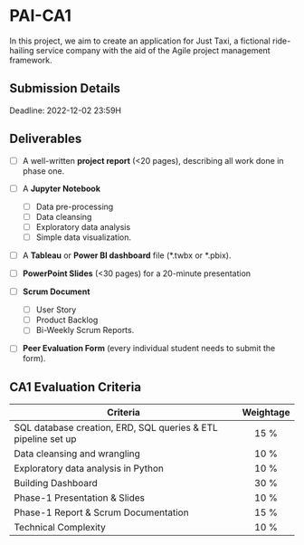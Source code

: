 # PAI-CA1
In this project, we aim to create an application for Just Taxi, a fictional ride-hailing service company with the aid of the Agile project management framework. 

## Submission Details

Deadline: 2022-12-02 23:59H

## Deliverables

- [ ] A well-written **project report** (<20 pages), describing all work done in phase one.
- [ ] A **Jupyter Notebook** 
  - [ ] Data pre-processing
  - [ ] Data cleansing
  - [ ] Exploratory data analysis
  - [ ] Simple data visualization.
- [ ] A **Tableau** or **Power BI dashboard** file (*.twbx or *.pbix).
- [ ] **PowerPoint Slides** (<30 pages) for a 20-minute presentation
- [ ] **Scrum Document**
  - [ ] User Story
  - [ ] Product Backlog
  - [ ] Bi-Weekly Scrum Reports. 
- [ ] **Peer Evaluation Form** (every individual student needs to submit the form).


## CA1 Evaluation Criteria

|                            Criteria                           |  Weightage  |
|---------------------------------------------------------------|:-----------:|
| SQL database creation, ERD, SQL queries & ETL pipeline set up |    15 %     |     
|                 Data cleansing and wrangling                  |    10 %     | 
|             Exploratory data analysis in Python               |    10 %     | 
|                     Building Dashboard                        |    30 %     | 
|                Phase-1 Presentation & Slides                  |    10 %     | 
|            Phase-1 Report & Scrum Documentation               |    15 %     | 
|                      Technical Complexity                     |    10 %     | 
